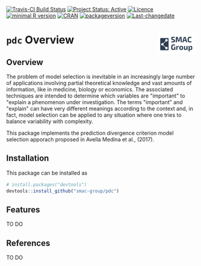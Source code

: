
<!-- README.md is generated from README.Rmd. Please edit that file -->
[![Travis-CI Build Status](https://travis-ci.org/SMAC-Group/pdc.svg?branch=master)](https://travis-ci.org/SMAC-Group/pdc) [![Project Status: Active](http://www.repostatus.org/badges/latest/active.svg)](http://www.repostatus.org/#active) [![Licence](https://img.shields.io/badge/licence-CC%20BY--NC--SA%204.0-blue.svg)](https://www.gnu.org/licenses/gpl-3.0.en.html) [![minimal R version](https://img.shields.io/badge/R%3E%3D-3.4.0-6666ff.svg)](https://cran.r-project.org/) [![CRAN](http://www.r-pkg.org/badges/version/pdc)](https://cran.r-project.org/package=pdc) [![packageversion](https://img.shields.io/badge/Package%20version-0.1.0-orange.svg?style=flat-square)](commits/develop) [![Last-changedate](https://img.shields.io/badge/last%20change-2017--09--13-yellowgreen.svg)](/commits/master)

`pdc` Overview <a href="https://smac-group.com/"><img src="man/figures/logo.png" align="right" style="width: 20%; height: 20%"/></a>
====================================================================================================================================

Overview
--------

The problem of model selection is inevitable in an increasingly large number of applications involving partial theoretical knowledge and vast amounts of information, like in medicine, biology or economics. The associated techniques are intended to determine which variables are "important" to "explain a phenomenon under investigation. The terms "important" and "explain" can have very different meanings according to the context and, in fact, model selection can be applied to any situation where one tries to balance variability with complexity.

This package implements the prediction divergence criterion model selection apporach proposed in Avella Medina et al., (2017).

Installation
------------

This package can be installed as

``` r
# install.packages("devtools")
devtools::install_github("smac-group/pdc")
```

Features
--------

TO DO

References
----------

TO DO
